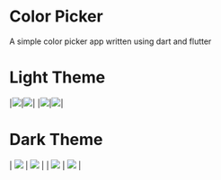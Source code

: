 # Color Picker

A simple color picker app written using dart and flutter

# Light Theme

|![](screenshots/LightTheme/1_.jpg)|![](screenshots/LightTheme/2_.jpg)|
|![](screenshots/LightTheme/3_.jpg)|![](screenshots/LightTheme/4_.jpg)|

# Dark Theme
| ![](screenshots/DarkTheme/1_.jpg) | ![](screenshots/DarkTheme/2_.jpg) |
| ![](screenshots/DarkTheme/3_.jpg) | ![](screenshots/DarkTheme/4_.jpg) |